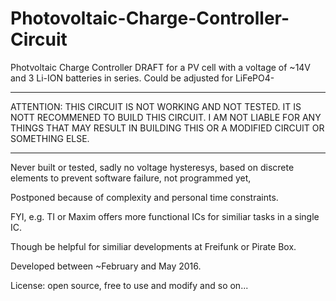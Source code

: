 # Photovoltaic-Charge-Controller-Circuit
Photvoltaic Charge Controller DRAFT for a PV cell with a voltage of ~14V and 3 Li-ION batteries in series. Could be adjusted for LiFePO4-

*******************************************************************************
ATTENTION: THIS CIRCUIT IS NOT WORKING AND NOT TESTED. IT IS NOTT RECOMMENED TO BUILD THIS CIRCUIT. I AM NOT LIABLE FOR ANY THINGS THAT MAY RESULT IN BUILDING THIS OR A MODIFIED CIRCUIT OR SOMETHING ELSE.
*******************************************************************************

Never built or tested, sadly no voltage hysteresys, based on discrete elements to prevent software failure, not programmed yet, 

Postponed because of complexity and personal time constraints.

FYI, e.g. TI or Maxim offers more functional ICs for similiar tasks in a single IC.



Though be helpful for similiar developments at Freifunk or Pirate Box.


Developed between ~February and May 2016.


License: open source, free to use and modify and so on...
